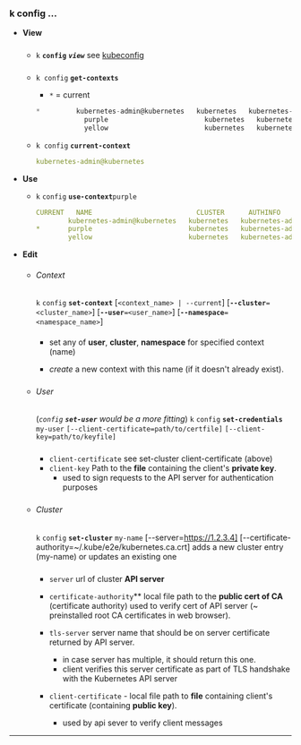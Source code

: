 ### k config ...
- **View** 
    ###
    - `k` **`config`** ***`view`***
       see  [kubeconfig](kubeconfig.md) 

    ###
    - `k config` **`get-contexts`**  
        - `*` = current

        ```js
        *         kubernetes-admin@kubernetes   kubernetes   kubernetes-admin   
                    purple                        kubernetes   kubernetes-admin   purple
                    yellow                        kubernetes   kubernetes-admin   yellow
        ```

    -  `k config` **`current-context`**
        ```yaml
        kubernetes-admin@kubernetes
        ```       

- **Use** 
    -  `k` `config` **`use-context`**`purple`  
    
        ```yaml
        CURRENT   NAME                          CLUSTER      AUTHINFO           NAMESPACE
                kubernetes-admin@kubernetes   kubernetes   kubernetes-admin   
        *       purple                        kubernetes   kubernetes-admin   purple
                yellow                        kubernetes   kubernetes-admin   yellow 
        ```

- **Edit** 


    ####
    - ###### Context
        `k` `config` **`set-context`** [`<context_name> | --current`] [**`--cluster`**`=<cluster_name>`] [**`--user`**`=<user_name>`] [**`--namespace`**`=<namespace_name>`]

        ####
        - set any of **user**, **cluster**, **namespace** for specified context (name)

        - _create_ a new context with this name (if it doesn't already exist).

   
    ###
    - ###### User 
       (_`config` **`set-user`** would be a more fitting_)
        `k` `config` **`set-credentials`** `my-user` `[--client-certificate=path/to/certfile]` `[--client-key=path/to/keyfile]`
        

        ###

        - `client-certificate`  see set-cluster client-certificate (above)
        - `client-key`              Path to the **file** containing the client's **private key**. 
            - used to sign requests to the API server for authentication purposes


    ###
    - ###### Cluster
        `k` `config` **`set-cluster`** `my-name` [--server=https://1.2.3.4] [--certificate-authority=~/.kube/e2e/kubernetes.ca.crt]
    adds a new cluster entry (my-name) or updates an existing one

        ###
        - `server`        url of cluster **API server**
        - `certificate-authority`**  local file path to the **public cert of CA** (certificate authority) used to verify cert of API server (~ preinstalled root CA certificates in web browser).
        - `tls-server`     server name that should be on server certificate returned by API server.
            -  in case server has multiple, it should return this one. 
            - client verifies this server certificate as part of TLS handshake with the Kubernetes API server 

        - `client-certificate`   - local file path to **file** containing client's certificate (containing **public key**). 
            - used by api sever to verify client messages  






    
----



